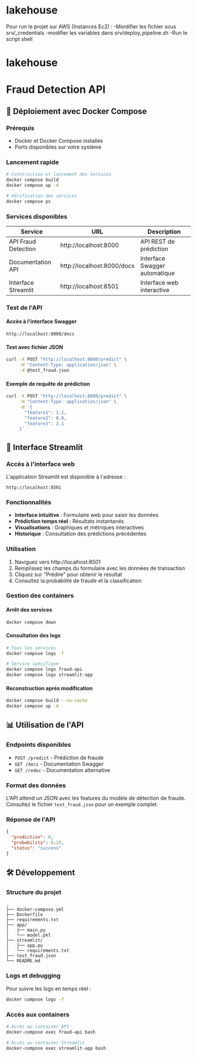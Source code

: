# lakehouse
Pour run le projet sur AWS (Instances Ec2) :
-Mordifier les fichier sous srv/_credentials
-modifier les variables dans srv/deploy_pipeline.sh
-Run le script shell

# lakehouse
# Fraud Detection API

## 🔧 Déploiement avec Docker Compose

### Prérequis

- Docker et Docker Compose installés
- Ports disponibles sur votre système

### Lancement rapide

```bash
# Construction et lancement des services
docker compose build
docker compose up -d

# Vérification des services
docker compose ps
```

### Services disponibles

| Service | URL | Description |
|---------|-----|-------------|
| API Fraud Detection | http://localhost:8000 | API REST de prédiction |
| Documentation API | http://localhost:8000/docs | Interface Swagger automatique |
| Interface Streamlit | http://localhost:8501 | Interface web interactive |

### Test de l'API

#### Accès à l'interface Swagger

```
http://localhost:8000/docs
```

#### Test avec fichier JSON

```bash
curl -X POST "http://localhost:8000/predict" \
     -H "Content-Type: application/json" \
     -d @test_fraud.json
```

#### Exemple de requête de prédiction

```bash
curl -X POST "http://localhost:8000/predict" \
     -H "Content-Type: application/json" \
     -d '{
       "feature1": 1.2,
       "feature2": 0.8,
       "feature3": 2.1
     }'
```

## 🎯 Interface Streamlit

### Accès à l'interface web

L'application Streamlit est disponible à l'adresse :

```
http://localhost:8501
```

### Fonctionnalités

- **Interface intuitive** : Formulaire web pour saisir les données
- **Prédiction temps réel** : Résultats instantanés
- **Visualisations** : Graphiques et métriques interactives
- **Historique** : Consultation des prédictions précédentes

### Utilisation

1. Naviguez vers http://localhost:8501
2. Remplissez les champs du formulaire avec les données de transaction
3. Cliquez sur "Prédire" pour obtenir le résultat
4. Consultez la probabilité de fraude et la classification

### Gestion des containers

#### Arrêt des services

```bash
docker compose down
```

#### Consultation des logs

```bash
# Tous les services
docker compose logs -f

# Service spécifique
docker compose logs fraud-api
docker compose logs streamlit-app
```

#### Reconstruction après modification

```bash
docker compose build --no-cache
docker compose up -d
```

## 📊 Utilisation de l'API

### Endpoints disponibles

- `POST /predict` - Prédiction de fraude
- `GET /docs` - Documentation Swagger
- `GET /redoc` - Documentation alternative

### Format des données

L'API attend un JSON avec les features du modèle de détection de fraude. Consultez le fichier `test_fraud.json` pour un exemple complet.

### Réponse de l'API

```json
{
  "prediction": 0,
  "probability": 0.15,
  "status": "success"
}
```

## 🛠️ Développement

### Structure du projet

```
.
├── docker-compose.yml
├── Dockerfile
├── requirements.txt
├── app/
│   ├── main.py
│   └── model.pkl
├── streamlit/
│   ├── app.py
│   └── requirements.txt
├── test_fraud.json
└── README.md
```

### Logs et debugging

Pour suivre les logs en temps réel :

```bash
docker compose logs -f
```

### Accès aux containers

```bash
# Accès au container API
docker-compose exec fraud-api bash

# Accès au container Streamlit
docker-compose exec streamlit-app bash
```
